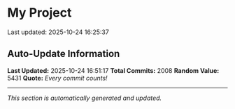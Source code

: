 # My Project


Last updated: 2025-10-24 16:25:37































































































































































































































































































































































































































































































































































































































































































































































































































































































































































































































































































































































































































































































































































































































































































































































































































































































































































































































































































































































































































































































































































































































































































































































































































































































## Auto-Update Information

**Last Updated:** 2025-10-24 16:51:17
**Total Commits:** 2008
**Random Value:** 5431
**Quote:** _Every commit counts!_

---
_This section is automatically generated and updated._